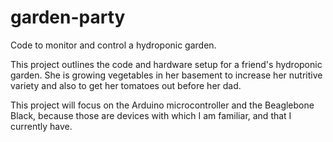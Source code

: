# garden-party
Code to monitor and control a hydroponic garden.


This project outlines the code and hardware setup for a friend's hydroponic garden. She is growing vegetables in her basement to increase her nutritive variety and also to get her tomatoes out before her dad.

This project will focus on the Arduino microcontroller and the Beaglebone Black, because those are devices with which I am familiar, and that I currently have. 
